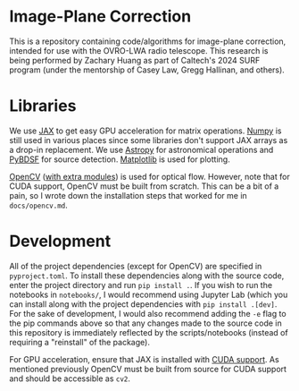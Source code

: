 # Image-Plane Correction

This is a repository containing code/algorithms for image-plane correction, intended for use with the OVRO-LWA radio telescope.
This research is being performed by Zachary Huang as part of Caltech's 2024 SURF program (under the mentorship of Casey Law, Gregg Hallinan, and others).

# Libraries
We use [JAX](https://github.com/google/jax) to get easy GPU acceleration for matrix operations.
[Numpy](https://github.com/numpy/numpy) is still used in various places since some libraries don't support JAX arrays as a drop-in replacement.
We use [Astropy](https://github.com/astropy/astropy) for astronomical operations and [PyBDSF](https://github.com/lofar-astron/PyBDSF) for source detection.
[Matplotlib](https://github.com/matplotlib/matplotlib) is used for plotting.

[OpenCV](https://github.com/opencv/opencv) ([with extra modules](https://github.com/opencv/opencv_contrib)) is used for optical flow.
However, note that for CUDA support, OpenCV must be built from scratch.
This can be a bit of a pain, so I wrote down the installation steps that worked for me in `docs/opencv.md`.

# Development

All of the project dependencies (except for OpenCV) are specified in `pyproject.toml`.
To install these dependencies along with the source code, enter the project directory and run `pip install .`.
If you wish to run the notebooks in `notebooks/`, I would recommend using Jupyter Lab (which you can install along with the project dependencies with `pip install .[dev]`.
For the sake of development, I would also recommend adding the `-e` flag to the pip commands above so that any changes made to the source code in this repository is immediately reflected by the scripts/notebooks (instead of requiring a "reinstall" of the package).

For GPU acceleration, ensure that JAX is installed with [CUDA support](https://jax.readthedocs.io/en/latest/installation.html#installation).
As mentioned previously OpenCV must be built from source for CUDA support and should be accessible as `cv2`.
